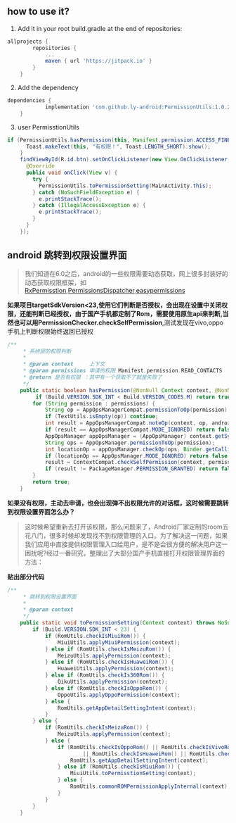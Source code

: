 ## how to use it?
1. Add it in your root build.gradle at the end of repositories:
```gradle
allprojects {
		repositories {
			...
			maven { url 'https://jitpack.io' }
		}
	}
```
2. Add the dependency

```gradle
dependencies {
	        implementation 'com.github.ly-android:PermissionUtils:1.0.2'
	}
```
3. user PermisstionUtils

```java
if (PermissionUtils.hasPermission(this, Manifest.permission.ACCESS_FINE_LOCATION)) {
      Toast.makeText(this, "有权限！", Toast.LENGTH_SHORT).show();
    }
    findViewById(R.id.btn).setOnClickListener(new View.OnClickListener() {
      @Override
      public void onClick(View v) {
        try {
          PermissionUtils.toPermissionSetting(MainActivity.this);
        } catch (NoSuchFieldException e) {
          e.printStackTrace();
        } catch (IllegalAccessException e) {
          e.printStackTrace();
        }
      }
    });
```
## android 跳转到权限设置界面
>我们知道在6.0之后，android的一些权限需要动态获取，网上很多封装好的动态获取权限框架，如[RxPermisstion](https://github.com/tbruyelle/RxPermissions),[PermissionsDispatcher](https://github.com/permissions-dispatcher/PermissionsDispatcher),[easypermissions](https://github.com/googlesamples/easypermissions) 

**如果项目targetSdkVersion<23,使用它们判断是否授权，会出现在设置中关闭权限，还能判断已经授权，由于国产手机都定制了Rom，需要使用原生api来判断,当然也可以用PermissionChecker.checkSelfPermission**,测试发现在vivo,oppo手机上判断权限始终返回已授权
```java
/**
     * 系统层的权限判断
     *
     * @param context     上下文
     * @param permissions 申请的权限 Manifest.permission.READ_CONTACTS
     * @return 是否有权限 ：其中有一个获取不了就是失败了
     */
    public static boolean hasPermission(@NonNull Context context, @NonNull List<String> permissions) {
         if (Build.VERSION.SDK_INT < Build.VERSION_CODES.M) return true;
        for (String permission : permissions) {
            String op = AppOpsManagerCompat.permissionToOp(permission);
            if (TextUtils.isEmpty(op)) continue;
            int result = AppOpsManagerCompat.noteOp(context, op, android.os.Process.myUid(), context.getPackageName());
            if (result == AppOpsManagerCompat.MODE_IGNORED) return false;
            AppOpsManager appOpsManager = (AppOpsManager) context.getSystemService(Context.APP_OPS_SERVICE);
            String ops = AppOpsManager.permissionToOp(permission);
            int locationOp = appOpsManager.checkOp(ops, Binder.getCallingUid(), context.getPackageName());
            if (locationOp == AppOpsManager.MODE_IGNORED) return false;
            result = ContextCompat.checkSelfPermission(context, permission);
            if (result != PackageManager.PERMISSION_GRANTED) return false;
        }
        return true;
    }
```
**如果没有权限，主动去申请，也会出现弹不出权限允许的对话框，这时候需要跳转到权限设置界面怎么办？**
>这时候希望重新去打开该权限，那么问题来了，Android厂家定制的room五花八门，很多时候却发现找不到权限管理的入口。为了解决这一问题，如果我们应用中直接提供权限管理入口给用户，是不是会很方便的解决用户这一困扰呢?经过一番研究，整理出了大部分国产手机直接打开权限管理界面的方法：

**贴出部分代码**
```java
/**
     * 跳转到权限设置界面
     *
     * @param context
     */
    public static void toPermissionSetting(Context context) throws NoSuchFieldException, IllegalAccessException {
        if (Build.VERSION.SDK_INT < 23) {
            if (RomUtils.checkIsMiuiRom()) {
                MiuiUtils.applyMiuiPermission(context);
            } else if (RomUtils.checkIsMeizuRom()) {
                MeizuUtils.applyPermission(context);
            } else if (RomUtils.checkIsHuaweiRom()) {
                HuaweiUtils.applyPermission(context);
            } else if (RomUtils.checkIs360Rom()) {
                QikuUtils.applyPermission(context);
            } else if (RomUtils.checkIsOppoRom()) {
                OppoUtils.applyOppoPermission(context);
            } else {
                RomUtils.getAppDetailSettingIntent(context);
            }
        } else {
            if (RomUtils.checkIsMeizuRom()) {
                MeizuUtils.applyPermission(context);
            } else {
                if (RomUtils.checkIsOppoRom() || RomUtils.checkIsVivoRom()
                        || RomUtils.checkIsHuaweiRom() || RomUtils.checkIsSamsunRom()) {
                    RomUtils.getAppDetailSettingIntent(context);
                } else if (RomUtils.checkIsMiuiRom()) {
                    MiuiUtils.toPermisstionSetting(context);
                } else {
                    RomUtils.commonROMPermissionApplyInternal(context);
                }
            }
        }
    }
```
